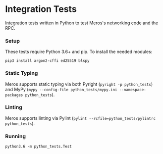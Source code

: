 # Integration Tests

Integration tests written in Python to test Meros's networking code and the RPC.

### Setup

These tests require Python 3.6+ and pip. To install the needed modules:

`pip3 install argon2-cffi ed25519 blspy`

### Static Typing

Meros supports static typing via both Pyright (`pyright -p python_tests`) and MyPy (`mypy --config-file python_tests/mypy.ini --namespace-packages python_tests`).

### Linting

Meros supports linting via Pylint (`pylint --rcfile=python_tests/pylintrc python_tests`).

### Running

`python3.6 -m python_tests.Test`
